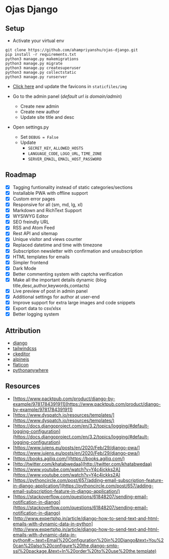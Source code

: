 # Ojas Django

## Setup

* Activate your virtual env

```
git clone https://github.com/ahampriyanshu/ojas-django.git
pip install -r requirements.txt
python3 manage.py makemigrations
python3 manage.py migrate
python3 manage.py createsuperuser
python3 manage.py collectstatic
python3 manage.py runserver
```

* [Click here](https://www.favicon-generator.org/) and update the favicons in `staticfiles/img` 

* Go to the admin panel (_default url is domain/admin_)
    * Create new admin
    * Create new author
    * Update site title and desc

* Open settings.py
    * Set ``DEBUG = False`` 
    * Update 
        - ``SECRET_KEY``, ``ALLOWED_HOSTS``
        - ``LANGUAGE_CODE``, ``LOGO_URL``, ``TIME_ZONE``
        - ``SERVER_EMAIL``, ``EMAIL_HOST_PASSWORD``

## Roadmap

* [x] Tagging funtionality instead of static categories/sections
* [x] Installable PWA with offline support
* [x] Custom error pages
* [x] Responsive for all (sm, md, lg, xl)
* [x] Markdown and RichText Support
* [x] WYSIWYG Editor
* [x] SEO freindly URL
* [x] RSS and Atom Feed 
* [x] Rest API and sitemap
* [x] Unique visitor and views counter
* [x] Replaced datetime and time with timezone
* [x] Subscription newsletter with confirmation and unsubscription
* [x] HTML templates for emails
* [x] Simpler frontend
* [x] Dark Mode
* [x] Better commenting system with captcha verification
* [x] Make all the important details dynamic (blog title,desc,author,keywords,contacts)
* [x] Live preview of post in admin panel
* [x] Additional settings for author at user-end
* [x] Improve support for extra large images and code snippets
* [x] Export data to csv/xlsx
* [x] Better logging system

## Attribution

* [django](https://www.djangoproject.com/)
* [tailwindcss](https://tailwindcss.com/docs/text-color)
* [ckeditor](https://ckeditor.com/)
* [alpinejs](https://github.com/alpinejs/alpine)
* [flaticon](http://www.flaticon.com/)
* [pythonanywhere](https://www.pythonanywhere.com/)

## Resources

* [https://www.packtpub.com/product/django-by-example/9781784391911](https://www.packtpub.com/product/django-by-example/9781784391911)
* [https://www.dyspatch.io/resources/templates/](https://www.dyspatch.io/resources/templates/)
* [https://docs.djangoproject.com/en/3.2/topics/logging/#default-logging-configuration](https://docs.djangoproject.com/en/3.2/topics/logging/#default-logging-configuration)
* [https://www.jujens.eu/posts/en/2020/Feb/29/django-pwa/](https://www.jujens.eu/posts/en/2020/Feb/29/django-pwa/)
* [https://books.agiliq.com/](https://books.agiliq.com/)
* [http://twitter.com/khatabwedaa](http://twitter.com/khatabwedaa)
* [https://www.youtube.com/watch?v=Y4c4ickks2A](https://www.youtube.com/watch?v=Y4c4ickks2A)
* [https://pythoncircle.com/post/657/adding-email-subscription-feature-in-django-application/](https://pythoncircle.com/post/657/adding-email-subscription-feature-in-django-application/)
* [https://stackoverflow.com/questions/61848207/sending-email-notification-in-django](https://stackoverflow.com/questions/61848207/sending-email-notification-in-django)
* [http://www.expertphp.in/article/django-how-to-send-text-and-html-emails-with-dynamic-data-in-python](http://www.expertphp.in/article/django-how-to-send-text-and-html-emails-with-dynamic-data-in-python#:~:text=Email%20Configuration%20in%20Django&text=You%20can%20also%20configure%20the,django-smtp-ssl%20package.&text=In%20order%20to%20use%20the,template)